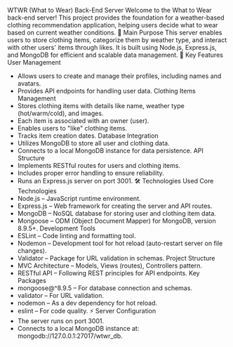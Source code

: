 WTWR (What to Wear) Back-End Server
Welcome to the What to Wear back-end server! This project provides the foundation for a weather-based clothing recommendation application, helping users decide what to wear based on current weather conditions.
📌 Main Purpose
This server enables users to store clothing items, categorize them by weather type, and interact with other users' items through likes. It is built using Node.js, Express.js, and MongoDB for efficient and scalable data management.
🔑 Key Features
User Management

- Allows users to create and manage their profiles, including names and avatars.
- Provides API endpoints for handling user data.
  Clothing Items Management
- Stores clothing items with details like name, weather type (hot/warm/cold), and images.
- Each item is associated with an owner (user).
- Enables users to "like" clothing items.
- Tracks item creation dates.
  Database Integration
- Utilizes MongoDB to store all user and clothing data.
- Connects to a local MongoDB instance for data persistence.
  API Structure
- Implements RESTful routes for users and clothing items.
- Includes proper error handling to ensure reliability.
- Runs an Express.js server on port 3001.
  🛠️ Technologies Used
  Core Technologies
- Node.js – JavaScript runtime environment.
- Express.js – Web framework for creating the server and API routes.
- MongoDB – NoSQL database for storing user and clothing item data.
- Mongoose – ODM (Object Document Mapper) for MongoDB, version 8.9.5+.
  Development Tools
- ESLint – Code linting and formatting tool.
- Nodemon – Development tool for hot reload (auto-restart server on file changes).
- Validator – Package for URL validation in schemas.
  Project Structure
- MVC Architecture – Models, Views (routes), Controllers pattern.
- RESTful API – Following REST principles for API endpoints.
  Key Packages
- mongoose@^8.9.5 – For database connection and schemas.
- validator – For URL validation.
- nodemon – As a dev dependency for hot reload.
- eslint – For code quality.
  ⚡ Server Configuration
- The server runs on port 3001.
- Connects to a local MongoDB instance at: mongodb://127.0.0.1:27017/wtwr_db.
